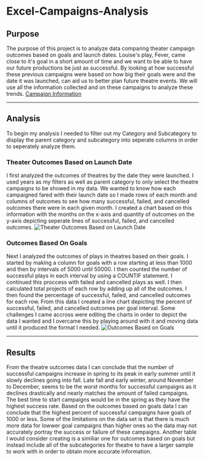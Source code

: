 # Excel-Campaigns-Analysis

## Purpose

  The purpose of this project is to analyze data comparing theater campaign outcomes based on goals and launch dates. Louise's play, Fever, came close to it's goal in a short amount of time and we want to be able to have our future productions be just as successful. By looking at how successful these previous campaigns were based on how big their goals were and the date it was launched, can aid us to better plan future theatre events. We will use all the information collected and on these campaigns to analyze these trends. [Campaign Information](/Users/Desktop/kickstarter-excel-data/Kickstarter_Challenge_Date.xlsx)

--- 

## Analysis

  To begin my analysis I needed to filter out my Category and Subcategory to display the parent category and subcategory into seperate columns in order to seperately analyze them. 
  
### Theater Outcomes Based on Launch Date

  I first analyzed the outcomes of theatres by the date they were launched. I used years as my filters as well as parent category to only select the theatre campaigns to be showed in my data. We wanted to know how each campaigned fared with their launch date so I made rows of each month and columns of outcomes to see how many successful, failed, and cancelled outcomes there were in each given month. I created a chart based on this information with the months on the x-axis and  quantity of outcomes on the y-axis depicting seperate lines of successful, failed, and cancelled outcomes. ![Theater Outcomes Based on Launch Date](https://raw.githubusercontent.com/evanbruno617/kickstarter-analysis/main/Theater_Outcomes_vs_Launch.png)
  
### Outcomes Based On Goals

  Next I analyzed the outcomes of plays in theatres based on their goals. I started by making a column for goals with a row starting at less than 1000 and then by intervals of 5000 until 50000. I then counted the number of successful plays in each interval by using a COUNTIF statement. I continued this proccess with failed and cancelled plays as well. I then calculated total projects of each row by adding up all of the outcomes. I then found the percentage of successful, failed, and cancelled outcomes for each row. From this data I created a line chart depicting the percent of successful, failed, and cancelled outcomes per goal interval. Some challenges I came accross were editing the charts in order to depict the data I wanted and I overcame this by playing around with it and moving data until it produced the format I needed. 
![Outcomes Based on Goals](https://raw.githubusercontent.com/evanbruno617/kickstarter-analysis/main/Outcomes_vs_Goals.png)
  
---

## Results

  From the theatre outcomes data I can conclude that the number of successful campaigns increase in spring to its peak in early summer until it slowly declines going into fall. Late fall and early winter, around November to December, seems to be the worst months for successful campaigns as it declines drastically and nearly matches the amount of failed campaigns. The best time to start campaigns would be in the spring as they have the highest success rate. Based on the outcomes based on goals data I can conclude that the highest percent of successful campaigns have goals of 1000 or less. Some of the limitations on the data set is that there is much more data for lowwer goal campaigns than higher ones so the data may not accurately portray the success or failure of these campaigns. Another table I would consider creating is a similiar one for outcomes based on goals but instead include all of the subcategories for theatre to have a larger sample to work with in order to obtain more accurate information. 
  

